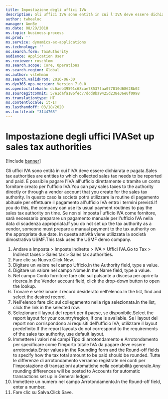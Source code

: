 ```yaml
---
title: Impostazione degli uffici IVA
description: Gli uffici IVA sono entità in cui l'IVA deve essere dichiarata e pagata.
author: twheeloc
manager: AnnBe
ms.date: 08/29/2018
ms.topic: business-process
ms.prod: ''
ms.service: dynamics-ax-applications
ms.technology: ''
ms.search.form: TaxAuthority
audience: Application User
ms.reviewer: roschlom
ms.search.scope: Core, Operations
ms.search.region: Global
ms.author: vstehman
ms.search.validFrom: 2016-06-30
ms.dyn365.ops.version: Version 7.0.0
ms.openlocfilehash: dc6aeb39591c68cae78537faa077010d68628b02
ms.sourcegitcommit: 57e1dafa186fec77ddd8ba9425d238e36e0f0998
ms.translationtype: HT
ms.contentlocale: it-IT
ms.lasthandoff: 03/18/2020
ms.locfileid: "3144768"
---
```

# <a name="set-up-sales-tax-authorities"></a><span data-ttu-id="2ad90-103">Impostazione degli uffici IVA</span><span class="sxs-lookup"><span data-stu-id="2ad90-103">Set up sales tax authorities</span></span>

[!include [banner](../../includes/banner.md)]

<span data-ttu-id="2ad90-104">Gli uffici IVA sono entità in cui l'IVA deve essere dichiarata e pagata.</span><span class="sxs-lookup"><span data-stu-id="2ad90-104">Sales tax authorities are entities to which collected sales tax needs to be reported and paid.</span></span> <span data-ttu-id="2ad90-105">È possibile pagare l'IVA all'ufficio direttamente o tramite un conto fornitore creato per l'ufficio IVA.</span><span class="sxs-lookup"><span data-stu-id="2ad90-105">You can pay sales taxes to the authority directly or through a vendor account that you create for the sales tax authority.</span></span> <span data-ttu-id="2ad90-106">In questo caso la società potrà utilizzare la routine di pagamento abituale per effettuare il pagamento all'ufficio IVA entro i termini previsti.</span><span class="sxs-lookup"><span data-stu-id="2ad90-106">If you do this, the company can use its usual payment routines to pay the sales tax authority on time.</span></span> <span data-ttu-id="2ad90-107">Se non si imposta l'ufficio IVA come fornitore, sarà necessario preparare un pagamento manuale per l'ufficio IVA nella data di scadenza appropriata.</span><span class="sxs-lookup"><span data-stu-id="2ad90-107">If you do not set up the tax authority as a vendor, someone must prepare a manual payment to the tax authority on the appropriate due date.</span></span> <span data-ttu-id="2ad90-108">In questa attività viene utilizzata la società dimostrativa USMF.</span><span class="sxs-lookup"><span data-stu-id="2ad90-108">This task uses the USMF demo company.</span></span>

1. <span data-ttu-id="2ad90-109">Andare a Imposta > Imposte indirette > IVA > Uffici IVA.</span><span class="sxs-lookup"><span data-stu-id="2ad90-109">Go to Tax > Indirect taxes > Sales tax > Sales tax authorities.</span></span>
2. <span data-ttu-id="2ad90-110">Fare clic su Nuovo.</span><span class="sxs-lookup"><span data-stu-id="2ad90-110">Click New.</span></span>
3. <span data-ttu-id="2ad90-111">Digitare un valore nel campo Ufficio.</span><span class="sxs-lookup"><span data-stu-id="2ad90-111">In the Authority field, type a value.</span></span>
4. <span data-ttu-id="2ad90-112">Digitare un valore nel campo Nome.</span><span class="sxs-lookup"><span data-stu-id="2ad90-112">In the Name field, type a value.</span></span>
5. <span data-ttu-id="2ad90-113">Nel campo Conto fornitore fare clic sul pulsante a discesa per aprire la ricerca.</span><span class="sxs-lookup"><span data-stu-id="2ad90-113">In the Vendor account field, click the drop-down button to open the lookup.</span></span>
6. <span data-ttu-id="2ad90-114">Trovare e selezionare il record desiderato nell'elenco.</span><span class="sxs-lookup"><span data-stu-id="2ad90-114">In the list, find and select the desired record.</span></span>
7. <span data-ttu-id="2ad90-115">Nell'elenco fare clic sul collegamento nella riga selezionata.</span><span class="sxs-lookup"><span data-stu-id="2ad90-115">In the list, click the link in the selected row.</span></span>
8. <span data-ttu-id="2ad90-116">Selezionare il layout del report per il paese, se disponibile.</span><span class="sxs-lookup"><span data-stu-id="2ad90-116">Select the report layout for your country/region, if one is available.</span></span> <span data-ttu-id="2ad90-117">Se i layout del report non corrispondono ai requisiti dell'ufficio IVA, utilizzare il layout predefinito.</span><span class="sxs-lookup"><span data-stu-id="2ad90-117">If the report layouts do not correspond to the requirements of the sales tax authority, use default layout.</span></span>
9. <span data-ttu-id="2ad90-118">Immettere i valori nei campi Tipo di arrotondamento e Arrotondamento per specificare come l'importo totale IVA da pagare deve essere arrotondato.</span><span class="sxs-lookup"><span data-stu-id="2ad90-118">Enter values in the Rounding form and the Round-off fields to specify how the tax total amount to be paid should be rounded.</span></span> <span data-ttu-id="2ad90-119">Tutte le differenze di arrotondamento verranno registrate nei conti per l'impostazione di transazioni automatiche nella contabilità generale.</span><span class="sxs-lookup"><span data-stu-id="2ad90-119">Any rounding differences will be posted to Accounts for automatic transactions set up in General ledger.</span></span>
10. <span data-ttu-id="2ad90-120">Immettere un numero nel campo Arrotondamento.</span><span class="sxs-lookup"><span data-stu-id="2ad90-120">In the Round-off field, enter a number.</span></span>
11. <span data-ttu-id="2ad90-121">Fare clic su Salva.</span><span class="sxs-lookup"><span data-stu-id="2ad90-121">Click Save.</span></span>

